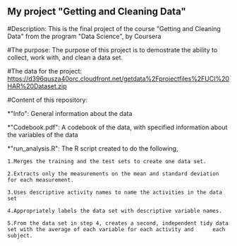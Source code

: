 ## My project "Getting and Cleaning Data"

#Description:
  This is the final project of the course "Getting and Cleaning Data" from the program "Data Science",  by Coursera

#The purpose:
  The purpose of this project is to demostrate the ability to collect, work with, and clean a data set.
  
#The data for the project:
    https://d396qusza40orc.cloudfront.net/getdata%2Fprojectfiles%2FUCI%20HAR%20Dataset.zip
    
#Content of this repository:

  *"Info": General information about the data
  
  *"Codebook.pdf": A codebook of the data, with specified information about the variables of the data
  
  *"run_analysis.R": The R script created to do the following,

    1.Merges the training and the test sets to create one data set.

    2.Extracts only the measurements on the mean and standard deviation for each measurement.

    3.Uses descriptive activity names to name the activities in the data set

    4.Appropriately labels the data set with descriptive variable names.

    5.From the data set in step 4, creates a second, independent tidy data set with the average of each variable for each activity and      each subject.
